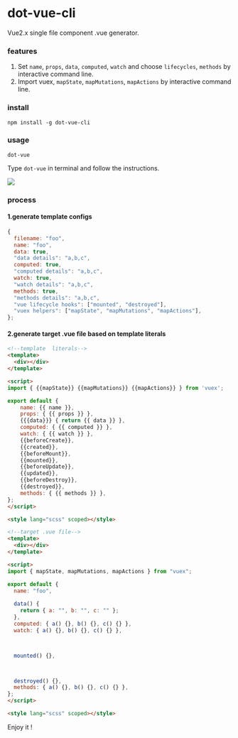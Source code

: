 # dot-vue-cli

Vue2.x single file component .vue generator.

### features

1. Set `name`, `props`, `data`, `computed`, `watch` and choose `lifecycles`, `methods` by interactive command line.
2. Import vuex, `mapState`, `mapMutations`, `mapActions` by interactive command line.

### install
```shell
npm install -g dot-vue-cli
```

### usage

```shell
dot-vue
```

Type `dot-vue` in terminal and follow the instructions.


![](https://media.giphy.com/media/E8eIEQzZDYj2deWFEH/giphy.gif)


### process

#### 1.generate template configs

```js
{
  filename: "foo",
  name: "foo",
  data: true,
  "data details": "a,b,c",
  computed: true,
  "computed details": "a,b,c",
  watch: true,
  "watch details": "a,b,c",
  methods: true,
  "methods details": "a,b,c",
  "vue lifecycle hooks": ["mounted", "destroyed"],
  "vuex helpers": ["mapState", "mapMutations", "mapActions"],
};
```

#### 2.generate target .vue file based on template literals
```html
<!--template  literals-->
<template>
  <div></div>
</template>

<script>
import { {{mapState}} {{mapMutations}} {{mapActions}} } from 'vuex';

export default {
    name: {{ name }},
    props: { {{ props }} },
    {{{data}}} { return {{ data }} },
    computed: { {{ computed }} },
    watch: { {{ watch }} },
    {{beforeCreate}},
    {{created}},
    {{beforeMount}},
    {{mounted}},
    {{beforeUpdate}},
    {{updated}},
    {{beforeDestroy}},
    {{destroyed}},
    methods: { {{ methods }} },
};
</script>

<style lang="scss" scoped></style>
```

```html
<!--target .vue file-->
<template>
  <div></div>
</template>

<script>
import { mapState, mapMutations, mapActions } from "vuex";

export default {
  name: "foo",
  
  data() {
    return { a: "", b: "", c: "" };
  },
  computed: { a() {}, b() {}, c() {} },
  watch: { a() {}, b() {}, c() {} },



  mounted() {},



  destroyed() {},
  methods: { a() {}, b() {}, c() {} },
};
</script>

<style lang="scss" scoped></style>
```

Enjoy it !